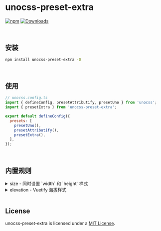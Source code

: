 # unocss-preset-extra

[![npm](https://img.shields.io/npm/v/unocss-preset-extra.svg)](https://www.npmjs.com/package/unocss-preset-extra)
[![Downloads](https://img.shields.io/npm/dm/unocss-preset-extra.svg)](https://www.npmjs.com/package/unocss-preset-extra)

<br>

## 安装

```bash
npm install unocss-preset-extra -D
```

<br>


## 使用

```js
// unocss.config.ts
import { defineConfig, presetAttributify, presetUno } from 'unocss';
import { presetExtra } from 'unocss-preset-extra';

export default defineConfig({
  presets: [
    presetUno(),
    presetAttributify(),
    presetExtra(),
  ],
});
```

<br>


## 内置规则

<details>
  <summary>size - 同时设置 `width` 和 `height` 样式</summary>
  <br>

  ```html
  <div class="size-auto" />
  <div class="size-full" />
  <div class="min-size-1/2" />
  <div class="min-size-xs" />
  <div class="max-size-1" />
  <div class="max-size-[1px]" />
  ```

  这将生成以下 css 代码

  ```css
  .size-auto { width: auto; height: auto; }
  .size-full { width: 100%; height: 100%; }
  .min-size-1/2 { min-width: 50%; min-height: 50%; }
  .min-size-xs { min-width: 20rem; min-height: 20rem; }
  .max-size-1 { max-width: 0.25rem; max-height: 0.25rem; }
  .max-size-[1px] { max-width: 1px; max-height: 1px; }
  ```

  <br>
</details>

<details>
  <summary>elevation - Vuetify 海拔样式</summary>
  <br>

  ```html
  <div class="elevation-0" />
  <div class="elevation-6" />
  <div class="elevation-24" />
  <div class="elevation-6-fade" />
  <div class="elevation-24-fade" />
  ```

  这将生成以下 css 代码

  ```css
  .elevation-0 { box-shadow: 0px 0px 0px 0px rgba(0, 0, 0, 0.2), 0px 0px 0px 0px rgba(0, 0, 0, 0.14), 0px 0px 0px 0px rgba(0, 0, 0, 0.12); }
  .elevation-6 { box-shadow: 0px 3px 5px -1px rgba(0, 0, 0, 0.2), 0px 6px 10px 0px rgba(0, 0, 0, 0.14), 0px 1px 18px 0px rgba(0, 0, 0, 0.12); }
  .elevation-24 { box-shadow: 0px 11px 15px -7px rgba(0, 0, 0, 0.2), 0px 24px 38px 3px rgba(0, 0, 0, 0.14), 0px 9px 46px 8px rgba(0, 0, 0, 0.12); }
  .elevation-6-fade { box-shadow: 0px 3px 5px -1px rgba(0, 0, 0, 0.1), 0px 6px 10px 0px rgba(0, 0, 0, 0.07), 0px 1px 18px 0px rgba(0, 0, 0, 0.06); }
  .elevation-24-fade { box-shadow: 0px 11px 15px -7px rgba(0, 0, 0, 0.1), 0px 24px 38px 3px rgba(0, 0, 0, 0.07), 0px 9px 46px 8px rgba(0, 0, 0, 0.06); }
  ```

  <br>
</details>

<br>

## License

unocss-preset-extra is licensed under a [MIT License](./LICENSE).